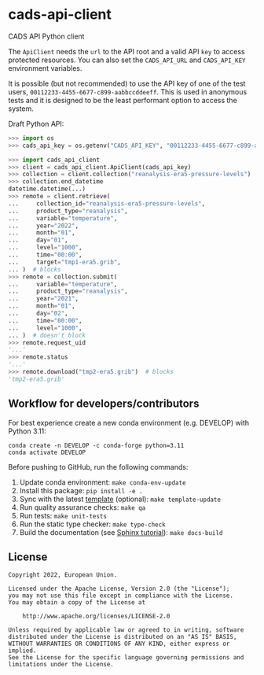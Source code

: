 # cads-api-client

CADS API Python client

The `ApiClient` needs the `url` to the API root and a valid API `key` to access protected resources.
You can also set the `CADS_API_URL` and `CADS_API_KEY` environment variables.

It is possible (but not recommended) to use the API key of one of the test users,
`00112233-4455-6677-c899-aabbccddeeff`. This is used in anonymous tests and
it is designed to be the least performant option to access the system.

Draft Python API:

```python
>>> import os
>>> cads_api_key = os.getenv("CADS_API_KEY", "00112233-4455-6677-c899-aabbccddeeff")

>>> import cads_api_client
>>> client = cads_api_client.ApiClient(cads_api_key)
>>> collection = client.collection("reanalysis-era5-pressure-levels")
>>> collection.end_datetime
datetime.datetime(...)
>>> remote = client.retrieve(
...     collection_id="reanalysis-era5-pressure-levels",
...     product_type="reanalysis",
...     variable="temperature",
...     year="2022",
...     month="01",
...     day="01",
...     level="1000",
...     time="00:00",
...     target="tmp1-era5.grib",
... )  # blocks
>>> remote = collection.submit(
...     variable="temperature",
...     product_type="reanalysis",
...     year="2021",
...     month="01",
...     day="02",
...     time="00:00",
...     level="1000",
... )  # doesn't block
>>> remote.request_uid
'...'
>>> remote.status
'...'
>>> remote.download("tmp2-era5.grib")  # blocks
'tmp2-era5.grib'

```

## Workflow for developers/contributors

For best experience create a new conda environment (e.g. DEVELOP) with Python 3.11:

```
conda create -n DEVELOP -c conda-forge python=3.11
conda activate DEVELOP
```

Before pushing to GitHub, run the following commands:

1. Update conda environment: `make conda-env-update`
1. Install this package: `pip install -e .`
1. Sync with the latest [template](https://github.com/ecmwf-projects/cookiecutter-conda-package) (optional): `make template-update`
1. Run quality assurance checks: `make qa`
1. Run tests: `make unit-tests`
1. Run the static type checker: `make type-check`
1. Build the documentation (see [Sphinx tutorial](https://www.sphinx-doc.org/en/master/tutorial/)): `make docs-build`

## License

```
Copyright 2022, European Union.

Licensed under the Apache License, Version 2.0 (the "License");
you may not use this file except in compliance with the License.
You may obtain a copy of the License at

    http://www.apache.org/licenses/LICENSE-2.0

Unless required by applicable law or agreed to in writing, software
distributed under the License is distributed on an "AS IS" BASIS,
WITHOUT WARRANTIES OR CONDITIONS OF ANY KIND, either express or implied.
See the License for the specific language governing permissions and
limitations under the License.
```
